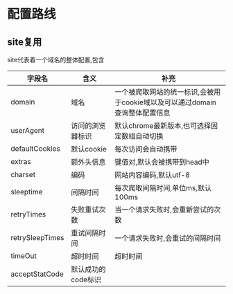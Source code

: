 # 配置路线

## site复用

site代表着一个域名的整体配置,包含

|字段名|含义|补充|
|-----|----|---|
|domain|域名|一个被爬取网站的统一标识,会被用于cookie域以及可以通过domain查询整体配置信息|
|userAgent|访问的浏览器标识|默认chrome最新版本,也可选择固定数组自动切换|
|defaultCookies|默认cookie|每次访问会自动携带|
|extras|额外头信息|键值对,默认会被携带到head中|
|charset|编码|网站内容编码,默认utf-8|
|sleeptime|间隔时间|每次爬取间隔时间,单位ms,默认100ms|
|retryTimes|失败重试次数|当一个请求失败时,会重新尝试的次数|
|retrySleepTimes|重试间隔时间|一个请求失败时,会重试的间隔时间|
|timeOut|超时时间|超时时间|
|acceptStatCode|默认成功的code标识|
